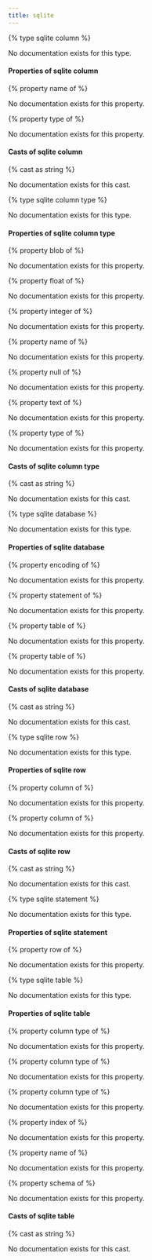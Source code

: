 ```yaml
---
title: sqlite
---
```


{% type sqlite column %}

No documentation exists for this type.

#### Properties of sqlite column

{% property name of <sqlite column> %}

No documentation exists for this property.

{% property type of <sqlite column> %}

No documentation exists for this property.

#### Casts of sqlite column

{% cast <sqlite column> as string %}

No documentation exists for this cast.

{% type sqlite column type %}

No documentation exists for this type.

#### Properties of sqlite column type

{% property blob of <sqlite column type> %}

No documentation exists for this property.

{% property float of <sqlite column type> %}

No documentation exists for this property.

{% property integer of <sqlite column type> %}

No documentation exists for this property.

{% property name of <sqlite column type> %}

No documentation exists for this property.

{% property null of <sqlite column type> %}

No documentation exists for this property.

{% property text of <sqlite column type> %}

No documentation exists for this property.

{% property type of <sqlite column type> %}

No documentation exists for this property.

#### Casts of sqlite column type

{% cast <sqlite column type> as string %}

No documentation exists for this cast.

{% type sqlite database %}

No documentation exists for this type.

#### Properties of sqlite database

{% property encoding of <sqlite database> %}

No documentation exists for this property.

{% property statement <string> of <sqlite database> %}

No documentation exists for this property.

{% property table <string> of <sqlite database> %}

No documentation exists for this property.

{% property table of <sqlite database> %}

No documentation exists for this property.

#### Casts of sqlite database

{% cast <sqlite database> as string %}

No documentation exists for this cast.

{% type sqlite row %}

No documentation exists for this type.

#### Properties of sqlite row

{% property column <integer> of <sqlite row> %}

No documentation exists for this property.

{% property column <string> of <sqlite row> %}

No documentation exists for this property.

#### Casts of sqlite row

{% cast <sqlite row> as string %}

No documentation exists for this cast.

{% type sqlite statement %}

No documentation exists for this type.

#### Properties of sqlite statement

{% property row of <sqlite statement> %}

No documentation exists for this property.

{% type sqlite table %}

No documentation exists for this type.

#### Properties of sqlite table

{% property column type <integer> of <sqlite table> %}

No documentation exists for this property.

{% property column type <string> of <sqlite table> %}

No documentation exists for this property.

{% property column type of <sqlite table> %}

No documentation exists for this property.

{% property index of <sqlite table> %}

No documentation exists for this property.

{% property name of <sqlite table> %}

No documentation exists for this property.

{% property schema of <sqlite table> %}

No documentation exists for this property.

#### Casts of sqlite table

{% cast <sqlite table> as string %}

No documentation exists for this cast.

